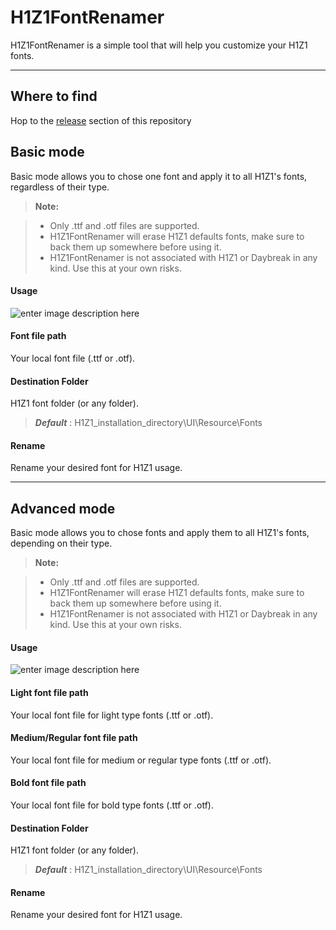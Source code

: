 H1Z1FontRenamer
===================


H1Z1FontRenamer is a simple tool that will help you customize your H1Z1 fonts.

----------

Where to find
-------------

Hop to the [release](https://github.com/TresorDeKelloggS/H1Z1FontRenamer/releases) section of this repository

Basic mode
-------------

Basic mode allows you to chose one font and apply it to all H1Z1's fonts, regardless of their type.

> **Note:**

> - Only .ttf and .otf files are supported.
> - H1Z1FontRenamer will erase H1Z1 defaults fonts, make sure to back them up somewhere before using it.
> - H1Z1FontRenamer is not associated with H1Z1 or Daybreak in any kind. Use this at your own risks.

#### <b> Usage</b>

![enter image description here](https://img11.hostingpics.net/pics/816994Capture1font.png)

#### <i class="icon-file"></i> Font file path

Your local font file (.ttf or .otf).

#### <i class="icon-folder-open"></i> Destination Folder

H1Z1 font folder (or any folder).
><i>**Default**</i>  :   H1Z1_installation_directory\UI\Resource\Fonts

#### <i class="icon-right-hand"></i> Rename

Rename your desired font for H1Z1 usage.


----------


Advanced mode
-------------------

Basic mode allows you to chose fonts and apply them to all H1Z1's fonts, depending on their type.

> **Note:**

> - Only .ttf and .otf files are supported.
> - H1Z1FontRenamer will erase H1Z1 defaults fonts, make sure to back them up somewhere before using it.
> - H1Z1FontRenamer is not associated with H1Z1 or Daybreak in any kind. Use this at your own risks.

#### <b> Usage</b>

![enter image description here](https://img11.hostingpics.net/pics/403599Capture2font.png)

#### <i class="icon-file"></i> Light font file path

Your local font file for light type fonts (.ttf or .otf).
#### <i class="icon-file"></i> Medium/Regular font file path

Your local font file for medium or regular type fonts (.ttf or .otf).
#### <i class="icon-file"></i> Bold font file path

Your local font file for bold type fonts (.ttf or .otf).

#### <i class="icon-folder-open"></i> Destination Folder

H1Z1 font folder (or any folder).
><i>**Default**</i>  :   H1Z1_installation_directory\UI\Resource\Fonts

#### <i class="icon-right-hand"></i> Rename

Rename your desired font for H1Z1 usage.
